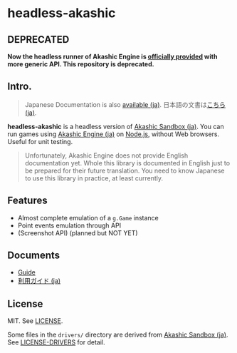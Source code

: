 # headless-akashic

## DEPRECATED

**Now the headless runner of Akashic Engine is [officially provided][official] with more generic API.
This repository is deprecated.**

## Intro.

> Japanese Documentation is also [available (ja)][guide-ja]. 日本語の文書は[こちら (ja)][guide-ja].

**headless-akashic** is a headless version of [Akashic Sandbox (ja)][sandbox].
You can run games using [Akashic Engine (ja)][ae] on [Node.js][node], without Web browsers.
Useful for unit testing.

> Unfortunately, Akashic Engine does not provide English documentation yet.
> Whole this library is documented in English just to be prepared for their future translation.
> You need to know Japanese to use this library in practice, at least currently.

## Features

- Almost complete emulation of a `g.Game` instance
- Point events emulation through API
- (Screenshot API) (planned but NOT YET)

## Documents

- [Guide][guide]
- [利用ガイド (ja)][guide-ja]

## License

MIT. See [LICENSE][license].

Some files in the `drivers/` directory are derived from [Akashic Sandbox (ja)][sandbox].
See [LICENSE-DRIVERS][license-drivers] for detail.

[official]: https://github.com/akashic-games/headless-akashic
[sandbox]: https://github.com/akashic-games/akashic-sandbox
[ae]: https://akashic-games.github.io/
[node]: https://nodejs.org/
[guide]: https://github.com/xnv/headless-akashic/blob/master/doc/guide.en.md
[guide-ja]: https://github.com/xnv/headless-akashic/blob/master/doc/guide.ja.md
[license]: https://github.com/xnv/headless-akashic/blob/master/LICENSE
[license-drivers]: https://github.com/xnv/headless-akashic/blob/master/LICENSE-DRIVERS
